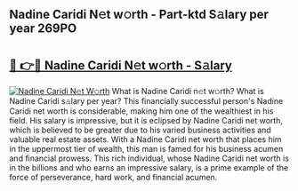 ## Nadine Caridi N𝚎t w𝚘rth - Part-ktd S𝚊lary per year 269PO

# <h2><a href="http://gc01jr2.nevu.top/?p=Nadine+Caridi">🔗 👉🔴 Nadine Caridi N𝚎t w𝚘rth - S𝚊lary</a></h2>

[![Nadine Caridi N𝚎t W𝚘rth](https://i.imgur.com/Oavwk0R.jpeg)](http://gc01jr2.nevu.top/?p=Nadine+Caridi)
What is Nadine Caridi n𝚎t w𝚘rth? What is Nadine Caridi s𝚊lary per year?
This financially successful person's Nadine Caridi net worth is considerable, making him one of the wealthiest in his field. His salary is impressive, but it is eclipsed by Nadine Caridi net worth, which is believed to be greater due to his varied business activities and valuable real estate assets. With a Nadine Caridi net worth that places him in the uppermost tier of wealth, this man is famed for his business acumen and financial prowess. This rich individual, whose Nadine Caridi net worth is in the billions and who earns an impressive salary, is a prime example of the force of perseverance, hard work, and financial acumen.
